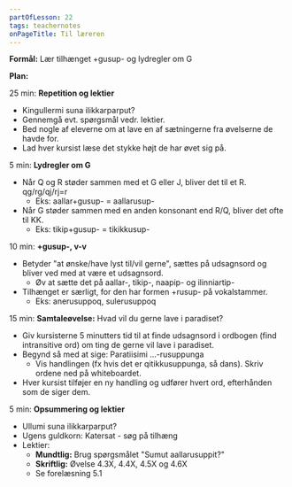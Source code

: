 ```yaml
---
partOfLesson: 22
tags: teachernotes
onPageTitle: Til læreren
---
```

**Formål:** Lær tilhænget +gusup- og lydregler om G

**Plan:**

25 min: **Repetition og lektier**

- Kingullermi suna ilikkarparput?
- Gennemgå evt. spørgsmål vedr. lektier.
- Bed nogle af eleverne om at lave en af sætningerne fra øvelserne de havde for.
- Lad hver kursist læse det stykke højt de har øvet sig på.

5 min: **Lydregler om G**

- Når Q og R støder sammen med et G eller J, bliver det til et R. qg/rg/qj/rj=r
    - Eks: aallar+gusup- = aallarusup-
- Når G støder sammen med en anden konsonant end R/Q, bliver det ofte til KK.
    - Eks: tikip+gusup- = tikikkusup-

10 min: **+gusup-, v-v**

- Betyder "at ønske/have lyst til/vil gerne", sættes på udsagnsord og bliver ved med at være et udsagnsord.
    - Øv at sætte det på aallar-, tikip-, naapip- og ilinniartip-
- Tilhænget er særligt, for den har formen +rusup- på vokalstammer.
    - Eks: anerusuppoq, sulerusuppoq

15 min: **Samtaleøvelse:** Hvad vil du gerne lave i paradiset?

- Giv kursisterne 5 minutters tid til at finde udsagnsord i ordbogen (find intransitive ord) om ting de gerne vil lave i paradiset.
- Begynd så med at sige: Paratiisimi ...-rusuppunga
    - Vis handlingen (fx hvis det er qitikkusuppunga, så dans). Skriv ordene ned på whiteboardet.
- Hver kursist tilføjer en ny handling og udfører hvert ord, efterhånden som de siger dem.

5 min: **Opsummering og lektier**

- Ullumi suna ilikkarparput?
- Ugens guldkorn: Katersat - søg på tilhæng
- Lektier:
    - **Mundtlig:** Brug spørgsmålet "Sumut aallarusuppit?"
    - **Skriftlig:** Øvelse 4.3X, 4.4X, 4.5X og 4.6X
    - Se forelæsning 5.1